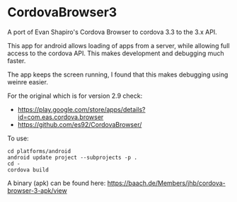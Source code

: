 CordovaBrowser3
===============

A port of Evan Shapiro's Cordova Browser to cordova 3.3 to the 3.x API. 

This app for android allows loading of apps from a server, while allowing 
full access to the cordova API. This makes development and debugging much faster. 

The app keeps the screen running, I found that this makes debugging using weinre easier.

For the original which is for version 2.9 check:

- https://play.google.com/store/apps/details?id=com.eas.cordova.browser
- https://github.com/es92/CordovaBrowser/

To use:

    cd platforms/android
    android update project --subprojects -p .
    cd -
    cordova build

A binary (apk) can be found here: https://baach.de/Members/jhb/cordova-browser-3-apk/view    
